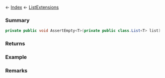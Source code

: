← [Index](Api-Index) ← [ListExtensions](System.Collections.Generic.ListExtensions)

### Summary

```csharp
private public void AssertEmpty<T>(private public class.List<T> list)
```

### Returns

### Example

### Remarks


